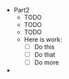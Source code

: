 - Part2
	- TODO
	- TODO
	- TODO
	- Here is work:
	  - [ ] Do this
	  - [ ] Do that
	  - [ ] Do more
-